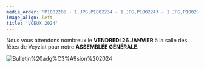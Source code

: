 ```yaml
---
media_order: 'P1002206 - 1.JPG,P1002234 - 1.JPG,P1002243 - 1.JPG,P1002252 - 1.JPG,Colette 3.JPG,VOEUX 2023.jpeg,2022-12-17-10-16-12.jpg,DSCN0285 - Copie.JPG,DSCN0277.JPG,Voeux 2024.jpeg,Bulletin adgésion 2024.jpeg'
image_align: left
title: 'VOEUX 2024'
---
```




Nous vous attendons nombreux le **VENDREDI 26 JANVIER** à la salle des fêtes de Veyziat pour notre **ASSEMBLÉE GÉNÉRALE.**


![Bulletin%20adg%C3%A9sion%202024](Bulletin%20adg%C3%A9sion%202024.jpeg "Bulletin%20adg%C3%A9sion%202024")